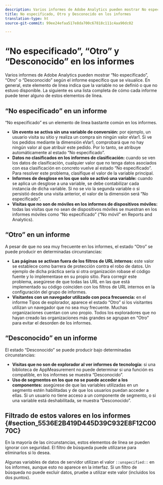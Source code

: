 ```yaml
---
description: Varios informes de Adobe Analytics pueden mostrar No especificado, Otro o Desconocido según el informe específico que se visualice. En general, este elemento de línea indica que la variable no se definió o que no estuvo disponible.
title: No especificado, Otro y Desconocido en los informes
translation-type: ht
source-git-commit: 99ee24efaa517e8da700c67818c111c4aa90dc02

---
```



# “No especificado”, “Otro” y “Desconocido” en los informes

Varios informes de Adobe Analytics pueden mostrar “No especificado”, “Otro” o “Desconocido” según el informe específico que se visualice. En general, este elemento de línea indica que la variable no se definió o que no estuvo disponible. La siguiente es una lista completa de cómo cada informe puede tener alguno de estos elementos de línea.

## “No especificado” en un informe

“No especificado” es un elemento de línea bastante común en los informes.

* **Un evento se activa sin una variable de conversión:** por ejemplo, un usuario visita su sitio y realiza un compra sin ningún valor eVar1. Si ve los pedidos mediante la dimensión eVar1, comprobará que no hay ningún valor al que atribuir este pedido. Por lo tanto, se atribuye automáticamente al estado “No especificado”.
* **Datos no clasificados en los informes de clasificación:** cuando se ven los datos de clasificación, cualquier valor que no tenga datos asociados con esa clasificación en concreto vuelve al estado “No especificado”. Para resolver este problema, clasifique el valor de la variable principal.
* **Informes de desglose en los que solo se activó una variable:** cuando se aplica un desglose a una variable, se debe contabilizar cada instancia de dicha variable. Si no se vio la segunda variable o si persistió desde una visita anterior, el valor de la dimensión será “No especificado”.
* **Visitas que no son de móviles en los informes de dispositivos móviles:** todas las visitas que no sean de dispositivos móviles se muestran en los informes móviles como “No especificado” (“No móvil” en Reports and Analytics).

## “Otro” en un informe

A pesar de que no sea muy frecuente en los informes, el estado “Otro” se puede producir en determinadas circunstancias:

* **Las páginas se activan fuera de los filtros de URL internos:** este valor se establece como barrera de protección contra el robo de datos. Un ejemplo de dicha práctica sería si otra organización robase el código fuente y lo implementase en su propio sitio. Para corregir este problema, asegúrese de que todas las URL en las que está implementado su código coinciden con los filtros de URL internos en la configuración del grupo de informes.
* **Visitantes con un navegador utilizado con poca frecuencia:** en el informe Tipos de explorador, aparece el estado “Otro” si los visitantes utilizan un navegador que no sea muy frecuente. Muchas organizaciones cuentan con uno propio. Todos los exploradores que no hayan creado las organizaciones más grandes se agrupan en “Otro” para evitar el desorden de los informes.

## “Desconocido” en un informe

El estado “Desconocido” se puede producir bajo determinadas circunstancias:

* **Visitas que no son de explorador al ver informes de tecnología:** si una biblioteca de AppMeasurement no puede determinar si una función es compatible, en los informes se muestra “Desconocido”.
* **Uso de segmentos en los que no se puede acceder a los componentes:** asegúrese de que las variables utilizadas en un segmento estén habilitadas y de que los usuarios puedan acceder a ellas. Si un usuario no tiene acceso a un componente de segmento, o si una variable está deshabilitada, se muestra “Desconocido”.

## Filtrado de estos valores en los informes {#section_5536E2B419D445D39C932E8F12C0070C}

En la mayoría de las circunstancias, estos elementos de línea se pueden ignorar con seguridad. El filtro de búsqueda puede utilizarse para eliminarlos si lo desea.

Algunas variables de datos de servidor utilizan el valor `::unspecified::` en los informes, aunque esto no aparece en la interfaz. Si un filtro de búsqueda no puede excluir datos, pruebe a utilizar este valor (incluidos los dos puntos).
